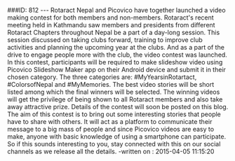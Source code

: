 ###ID: 812 \--- Rotaract Nepal and Picovico have together launched a video
making contest for both members and non-members. Rotaract's recent meeting
held in Kathmandu saw members and presidents from different Rotaract Chapters
throughout Nepal be a part of a day-long session. This session discussed on
taking clubs forward, training to improve club activities and planning the
upcoming year at the clubs. And as a part of the drive to engage people more
with the club, the video contest was launched. In this contest, participants
will be required to make slideshow video using Picovico Slideshow Maker app on
their Android device and submit it in their chosen category. The three
categories are: #MyYearsinRotartact, #ColorsofNepal and #MyMemories. The best
video stories will be short listed among which the final winners will be
selected. The winning videos will get the privilege of being shown to all
Rotaract members and also take away attractive prize. Details of the contest
will soon be posted on this blog. The aim of this contest is to bring out some
interesting stories that people have to share with others. It will act as a
platform to communicate their message to a big mass of people and since
Picovico videos are easy to make, anyone with basic knowledge of using a
smartphone can participate. So if this sounds interesting to you, stay
connected with this on our social channels as we release all the details.
-written on : 2015-04-05 11:15:20

